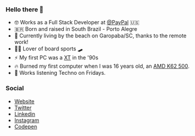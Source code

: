 ### Hello there 👋

- 🤓 Works as a Full Stack Developer at [@PayPal](https://paypal.com) 🇺🇸
- 🇧🇷 Born and raised in South Brazil - Porto Alegre
- 🌊 Currently living by the beach on Garopaba/SC, thanks to the remote work!
- 🏄‍♂️ Lover of board sports 🛹
- ⚡️ My first PC was a [XT](https://en.wikipedia.org/wiki/IBM_Personal_Computer_XT) in the '90s
- 🔥 Burned my first computer when I was 16 years old, an [AMD K62 500](https://en.wikipedia.org/wiki/AMD_K6-2).
- 🎵 Works listening Techno on Fridays.

### Social

- [Website](https://felipekm.me)
- [Twitter](https://twitter.com/felipekm)
- [Linkedin](https://linkedin.com/in/felipekm)
- [Instagram](https://instagram.com/fkautzmann)
- [Codepen](https://codepen.io/felipekm)

